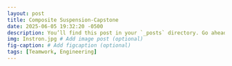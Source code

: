 ```yaml
---
layout: post
title: Composite Suspension-Capstone
date: 2025-06-05 19:32:20 -0500
description: You’ll find this post in your `_posts` directory. Go ahead and edit it and re-build the site to see your changes. # Add post description (optional)
img: Instron.jpg # Add image post (optional)
fig-caption: # Add figcaption (optional)
tags: [Teamwork, Engineering]
---
```



